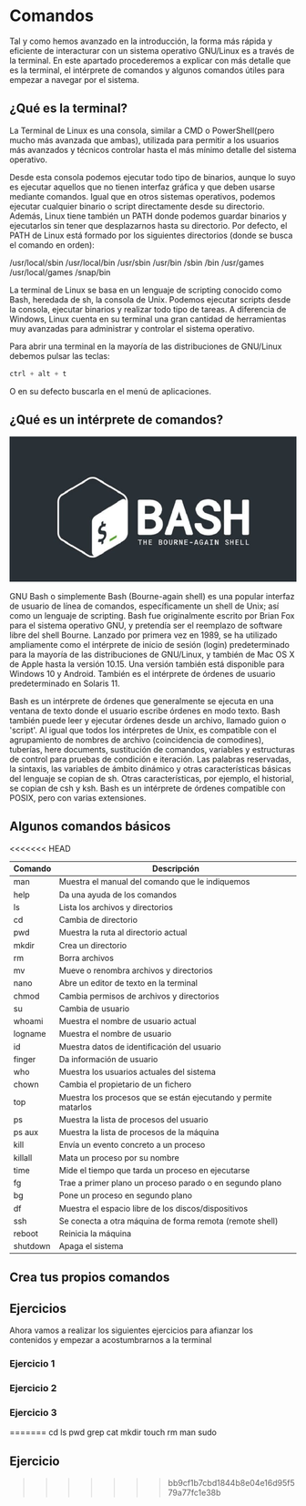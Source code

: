 # Comandos

Tal y como hemos avanzado en la introducción, la forma más rápida y eficiente de interacturar con un sistema operativo GNU/Linux es a través de la terminal. En este apartado procederemos a explicar con más detalle que es la terminal, el intérprete de comandos y algunos comandos útiles para empezar a navegar por el sistema.

## ¿Qué es la terminal?

La Terminal de Linux es una consola, similar a CMD o PowerShell(pero mucho más avanzada que ambas), utilizada para permitir a los usuarios más avanzados y técnicos controlar hasta el más mínimo detalle del sistema operativo.

Desde esta consola podemos ejecutar todo tipo de binarios, aunque lo suyo es ejecutar aquellos que no tienen interfaz gráfica y que deben usarse mediante comandos. Igual que en otros sistemas operativos, podemos ejecutar cualquier binario o script directamente desde su directorio. Además, Linux tiene también un PATH donde podemos guardar binarios y ejecutarlos sin tener que desplazarnos hasta su directorio. Por defecto, el PATH de Linux está formado por los siguientes directorios (donde se busca el comando en orden):

/usr/local/sbin
/usr/local/bin
/usr/sbin
/usr/bin
/sbin
/bin
/usr/games
/usr/local/games
/snap/bin

La terminal de Linux se basa en un lenguaje de scripting conocido como Bash, heredada de sh, la consola de Unix. Podemos ejecutar scripts desde la consola, ejecutar binarios y realizar todo tipo de tareas. A diferencia de Windows, Linux cuenta en su terminal una gran cantidad de herramientas muy avanzadas para administrar y controlar el sistema operativo.

Para abrir una terminal en la mayoría de las distribuciones de GNU/Linux debemos pulsar las teclas:

```cpp
ctrl + alt + t
```
O en su defecto buscarla en el menú de aplicaciones.

## ¿Qué es un intérprete de comandos?

![bash](images/bash-logo.jpg)

GNU Bash o simplemente Bash (Bourne-again shell) es una popular interfaz de usuario de línea de comandos, específicamente un shell de Unix; así como un lenguaje de scripting. Bash fue originalmente escrito por Brian Fox para el sistema operativo GNU, y pretendía ser el reemplazo de software libre del shell Bourne.​ Lanzado por primera vez en 1989, se ha utilizado ampliamente como el intérprete de inicio de sesión (login) predeterminado para la mayoría de las distribuciones de GNU/Linux, y también de Mac OS X de Apple hasta la versión 10.15​. Una versión también está disponible para Windows 10 y Android.​ También es el intérprete de órdenes de usuario predeterminado en Solaris 11.

Bash es un intérprete de órdenes que generalmente se ejecuta en una ventana de texto donde el usuario escribe órdenes en modo texto. Bash también puede leer y ejecutar órdenes desde un archivo, llamado guion o 'script'. Al igual que todos los intérpretes de Unix, es compatible con el agrupamiento de nombres de archivo (coincidencia de comodines), tuberías, here documents, sustitución de comandos, variables y estructuras de control para pruebas de condición e iteración. Las palabras reservadas, la sintaxis, las variables de ámbito dinámico y otras características básicas del lenguaje se copian de sh. Otras características, por ejemplo, el historial, se copian de csh y ksh. Bash es un intérprete de órdenes compatible con POSIX, pero con varias extensiones.

## Algunos comandos básicos
<<<<<<< HEAD

|Comando|Descripción|
|-|-|
|man|Muestra el manual del comando que le indiquemos|
|help|Da una ayuda de los comandos|
|ls|Lista los archivos y directorios|
|cd|Cambia de directorio|
|pwd|Muestra la ruta al directorio actual|
|mkdir|Crea un directorio|
|rm|Borra archivos|
|mv|Mueve o renombra archivos y directorios|
|nano|Abre un editor de texto en la terminal|
|chmod|Cambia permisos de archivos y directorios|
|su|Cambia de usuario|
|whoami|Muestra el nombre de usuario actual|
|logname|Muestra el nombre de usuario|
|id|Muestra datos de identificación del usuario|
|finger|Da información de usuario|
|who|Muestra los usuarios actuales del sistema|
|chown|Cambia el propietario de un fichero|
|top|Muestra los procesos que se están ejecutando y permite matarlos|
|ps|Muestra la lista de procesos del usuario|
|ps aux	|Muestra la lista de procesos de la máquina|
|kill|Envía un evento concreto a un proceso|
|killall|Mata un proceso por su nombre|
|time|Mide el tiempo que tarda un proceso en ejecutarse|
|fg|Trae a primer plano un proceso parado o en segundo plano|
|bg|Pone un proceso en segundo plano|
|df|Muestra el espacio libre de los discos/dispositivos|
|ssh|Se conecta a otra máquina de forma remota (remote shell)|
|reboot|Reinicia la máquina|
|shutdown|Apaga el sistema|

## Crea tus propios comandos

## Ejercicios

Ahora vamos a realizar los siguientes ejercicios para afianzar los contenidos y empezar a acostumbrarnos a la terminal

### Ejercicio 1

### Ejercicio 2

### Ejercicio 3
=======
cd 
ls 
pwd 
grep
cat
mkdir
touch
rm
man
sudo
## Ejercicio
>>>>>>> bb9cf1b7cbd1844b8e04e16d95f579a77fc1e38b
